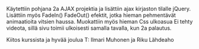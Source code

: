 Käytettiin pohjana 2a AJAX projektia ja lisättiin ajax kirjaston tilalle jQuery. 
Lisättiin myös FadeIn() FadeOut() efektit, jotka hieman pehmentävät animaatioita vitsien haussa.
Muokattiin myös hieman Css ulkoasua
Ei tehty videota, sillä sivu toimii ulkoisesti samalla tavalla, kun 2a palautus.

Kiitos kurssista ja hyvää joulua 
T: Ilmari Muhonen ja Riku Lähdeaho
